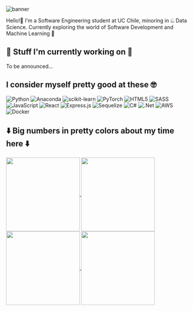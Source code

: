 
![banner](https://github.com/user-attachments/assets/b0e384f3-4f69-4108-9ac4-3be3d3915852)

Hello!👋 I'm a Software Engineering student at UC Chile, minoring in ඞ Data Science. Currently exploring the world of Software Development and Machine Learning 👀

## 🚧 Stuff I'm currently working on 🚧

To be announced...

## I consider myself pretty good at these 🤓
![Python](https://img.shields.io/badge/python-3670A0?style=for-the-badge&logo=python&logoColor=ffdd54)
![Anaconda](https://img.shields.io/badge/Anaconda-%2344A833.svg?style=for-the-badge&logo=anaconda&logoColor=white)
![scikit-learn](https://img.shields.io/badge/scikit--learn-%23F7931E.svg?style=for-the-badge&logo=scikit-learn&logoColor=white)
![PyTorch](https://img.shields.io/badge/PyTorch-%23EE4C2C.svg?style=for-the-badge&logo=PyTorch&logoColor=white)
![HTML5](https://img.shields.io/badge/html5-%23E34F26.svg?style=for-the-badge&logo=html5&logoColor=white)
![SASS](https://img.shields.io/badge/SASS-hotpink.svg?style=for-the-badge&logo=SASS&logoColor=white)
![JavaScript](https://img.shields.io/badge/javascript-%23323330.svg?style=for-the-badge&logo=javascript&logoColor=%23F7DF1E)
![React](https://img.shields.io/badge/react-%2320232a.svg?style=for-the-badge&logo=react&logoColor=%2361DAFB)
![Express.js](https://img.shields.io/badge/express.js-%23404d59.svg?style=for-the-badge&logo=express&logoColor=%2361DAFB)
![Sequelize](https://img.shields.io/badge/Sequelize-52B0E7?style=for-the-badge&logo=Sequelize&logoColor=white)
![C#](https://img.shields.io/badge/c%23-%23239120.svg?style=for-the-badge&logo=csharp&logoColor=white)
![.Net](https://img.shields.io/badge/.NET-5C2D91?style=for-the-badge&logo=.net&logoColor=white)
![AWS](https://img.shields.io/badge/AWS-%23FF9900.svg?style=for-the-badge&logo=amazon-aws&logoColor=white)
![Docker](https://img.shields.io/badge/docker-%230db7ed.svg?style=for-the-badge&logo=docker&logoColor=white)


## ⬇️ Big numbers in pretty colors about my time here ⬇️

<a href="https://github.com/anuraghazra/github-readme-stats">
  <img height=200 align="center" src="https://github-readme-stats.vercel.app/api?username=fvidalf&show_icons=true&theme=algolia&rank_icon=github" />
</a>
<a href="https://github.com/anuraghazra/convoychat">
  <img height=200 align="center" src="https://github-readme-stats.vercel.app/api/top-langs/?username=fvidalf&langs_count=10&exclude_repo=EX-DDS&size_weight=0&count_weight=1&theme=algolia&layout=compact&card_width=200" />
</a>

<a href="https://git.io/streak-stats">
  <img height=200 align="center" src="https://github-readme-streak-stats.herokuapp.com/?user=fvidalf&theme=algolia" />
</a>
<a href="https://github.com/ryo-ma/github-profile-trophy">
  <img height=200 align="center" src="https://github-profile-trophy.vercel.app/?username=fvidalf&theme=algolia&rank=-C,-?&column=2&row=2" />
</a>
